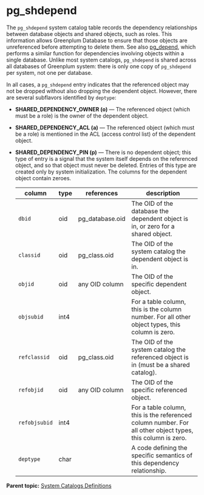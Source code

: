 # pg_shdepend 

The `pg_shdepend` system catalog table records the dependency relationships between database objects and shared objects, such as roles. This information allows Greenplum Database to ensure that those objects are unreferenced before attempting to delete them. See also [pg\_depend](pg_depend.html), which performs a similar function for dependencies involving objects within a single database. Unlike most system catalogs, `pg_shdepend` is shared across all databases of Greenplum system: there is only one copy of `pg_shdepend` per system, not one per database.

In all cases, a `pg_shdepend` entry indicates that the referenced object may not be dropped without also dropping the dependent object. However, there are several subflavors identified by `deptype`:

-   **SHARED\_DEPENDENCY\_OWNER \(o\)** — The referenced object \(which must be a role\) is the owner of the dependent object.
-   **SHARED\_DEPENDENCY\_ACL \(a\)** — The referenced object \(which must be a role\) is mentioned in the ACL \(access control list\) of the dependent object.
-   **SHARED\_DEPENDENCY\_PIN \(p\)** — There is no dependent object; this type of entry is a signal that the system itself depends on the referenced object, and so that object must never be deleted. Entries of this type are created only by system initialization. The columns for the dependent object contain zeroes.

    |column|type|references|description|
    |------|----|----------|-----------|
    |`dbid`|oid|pg\_database.oid|The OID of the database the dependent object is in, or zero for a shared object.|
    |`classid`|oid|pg\_class.oid|The OID of the system catalog the dependent object is in.|
    |`objid`|oid|any OID column|The OID of the specific dependent object.|
    |`objsubid`|int4| |For a table column, this is the column number. For all other object types, this column is zero.|
    |`refclassid`|oid|pg\_class.oid|The OID of the system catalog the referenced object is in \(must be a shared catalog\).|
    |`refobjid`|oid|any OID column|The OID of the specific referenced object.|
    |`refobjsubid`|int4| |For a table column, this is the referenced column number. For all other object types, this column is zero.|
    |`deptype`|char| |A code defining the specific semantics of this dependency relationship.|


**Parent topic:** [System Catalogs Definitions](../system_catalogs/catalog_ref-html.html)

